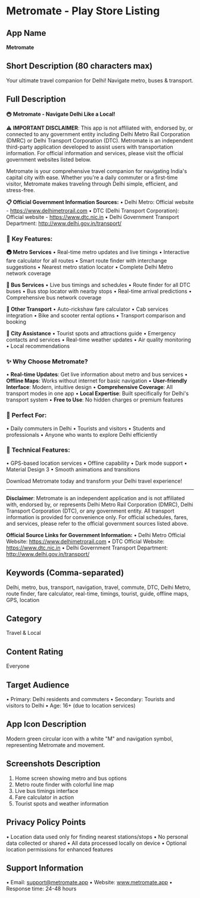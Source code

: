 # Metromate - Play Store Listing

## App Name
**Metromate**

## Short Description (80 characters max)
Your ultimate travel companion for Delhi! Navigate metro, buses & transport.

## Full Description
🚇 **Metromate - Navigate Delhi Like a Local!**

⚠️ **IMPORTANT DISCLAIMER**: This app is not affiliated with, endorsed by, or connected to any government entity including Delhi Metro Rail Corporation (DMRC) or Delhi Transport Corporation (DTC). Metromate is an independent third-party application developed to assist users with transportation information. For official information and services, please visit the official government websites listed below.

Metromate is your comprehensive travel companion for navigating India's capital city with ease. Whether you're a daily commuter or a first-time visitor, Metromate makes traveling through Delhi simple, efficient, and stress-free.

**📋 Official Government Information Sources:**
• Delhi Metro: Official website - https://www.delhimetrorail.com
• DTC (Delhi Transport Corporation): Official website - https://www.dtc.nic.in
• Delhi Government Transport Department: http://www.delhi.gov.in/transport/

### 🚀 **Key Features:**

**🚇 Metro Services**
• Real-time metro updates and live timings
• Interactive fare calculator for all routes
• Smart route finder with interchange suggestions
• Nearest metro station locator
• Complete Delhi Metro network coverage

**🚌 Bus Services**
• Live bus timings and schedules
• Route finder for all DTC buses
• Bus stop locator with nearby stops
• Real-time arrival predictions
• Comprehensive bus network coverage

**🚖 Other Transport**
• Auto-rickshaw fare calculator
• Cab services integration
• Bike and scooter rental options
• Transport comparison and booking

**📍 City Assistance**
• Tourist spots and attractions guide
• Emergency contacts and services
• Real-time weather updates
• Air quality monitoring
• Local recommendations

### ✨ **Why Choose Metromate?**

• **Real-time Updates**: Get live information about metro and bus services
• **Offline Maps**: Works without internet for basic navigation
• **User-friendly Interface**: Modern, intuitive design
• **Comprehensive Coverage**: All transport modes in one app
• **Local Expertise**: Built specifically for Delhi's transport system
• **Free to Use**: No hidden charges or premium features

### 🎯 **Perfect For:**
• Daily commuters in Delhi
• Tourists and visitors
• Students and professionals
• Anyone who wants to explore Delhi efficiently

### 🔧 **Technical Features:**
• GPS-based location services
• Offline capability
• Dark mode support
• Material Design 3
• Smooth animations and transitions

Download Metromate today and transform your Delhi travel experience!

---

**Disclaimer**: Metromate is an independent application and is not affiliated with, endorsed by, or represents Delhi Metro Rail Corporation (DMRC), Delhi Transport Corporation (DTC), or any government entity. All transport information is provided for convenience only. For official schedules, fares, and services, please refer to the official government sources listed above.

**Official Source Links for Government Information:**
• Delhi Metro Official Website: https://www.delhimetrorail.com
• DTC Official Website: https://www.dtc.nic.in
• Delhi Government Transport Department: http://www.delhi.gov.in/transport/

## Keywords (Comma-separated)
Delhi, metro, bus, transport, navigation, travel, commute, DTC, Delhi Metro, route finder, fare calculator, real-time, timings, tourist, guide, offline maps, GPS, location

## Category
Travel & Local

## Content Rating
Everyone

## Target Audience
• Primary: Delhi residents and commuters
• Secondary: Tourists and visitors to Delhi
• Age: 16+ (due to location services)

## App Icon Description
Modern green circular icon with a white "M" and navigation symbol, representing Metromate and movement.

## Screenshots Description
1. Home screen showing metro and bus options
2. Metro route finder with colorful line map
3. Live bus timings interface
4. Fare calculator in action
5. Tourist spots and weather information

## Privacy Policy Points
• Location data used only for finding nearest stations/stops
• No personal data collected or shared
• All data processed locally on device
• Optional location permissions for enhanced features

## Support Information
• Email: support@metromate.app
• Website: www.metromate.app
• Response time: 24-48 hours






